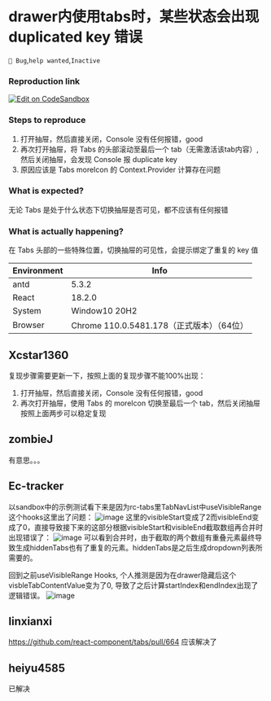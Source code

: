 # drawer内使用tabs时，某些状态会出现 duplicated key 错误

`🐛 Bug`,`help wanted`,`Inactive`

### Reproduction link

[![Edit on CodeSandbox](https://codesandbox.io/static/img/play-codesandbox.svg)](https://codesandbox.io/s/ecstatic-aryabhata-jly1w4?file=/src/App.js)

### Steps to reproduce

1. 打开抽屉，然后直接关闭，Console 没有任何报错，good
2. 再次打开抽屉，将 Tabs 的头部滚动至最后一个 tab（无需激活该tab内容）,然后关闭抽屉，会发现 Console 报 duplicate key
3. 原因应该是 Tabs moreIcon 的 Context.Provider 计算存在问题

### What is expected?

无论 Tabs 是处于什么状态下切换抽屉是否可见，都不应该有任何报错

### What is actually happening?

在 Tabs 头部的一些特殊位置，切换抽屉的可见性，会提示绑定了重复的 key 值

| Environment | Info                                      |
| ----------- | ----------------------------------------- |
| antd        | 5.3.2                                     |
| React       | 18.2.0                                    |
| System      | Window10 20H2                             |
| Browser     | Chrome 110.0.5481.178（正式版本）（64位） |

<!-- generated by ant-design-issue-helper. DO NOT REMOVE -->

## Xcstar1360

复现步骤需要更新一下，按照上面的复现步骤不能100%出现：

1. 打开抽屉，然后直接关闭，Console 没有任何报错，good
2. 再次打开抽屉，使用 Tabs 的 moreIcon 切换至最后一个 tab，然后关闭抽屉
   按照上面两步可以稳定复现

## zombieJ

有意思。。。

## Ec-tracker

以sandbox中的示例测试看下来是因为rc-tabs里TabNavList中useVisibleRange这个hooks这里出了问题：
![image](https://user-images.githubusercontent.com/46723726/236249252-d0fcb9e5-6509-453b-a85f-212d6fbb20d9.png)
这里的visibleStart变成了2而visibleEnd变成了0，直接导致接下来的这部分根据visibleStart和visibleEnd截取数组再合并时出现错误了：
![image](https://user-images.githubusercontent.com/46723726/236250711-ad40d34f-14e3-4c86-9dcb-bcf79517814c.png)
可以看到合并时，由于截取的两个数组有重叠元素最终导致生成hiddenTabs也有了重复的元素。hiddenTabs是之后生成dropdown列表所需要的。

回到之前useVisibleRange Hooks, 个人推测是因为在drawer隐藏后这个visbleTabContentValue变为了0, 导致了之后计算startIndex和endIndex出现了逻辑错误。
![image](https://user-images.githubusercontent.com/46723726/236252204-73170772-a503-485d-8e02-d26a8ae863e4.png)

## linxianxi

https://github.com/react-component/tabs/pull/664 应该解决了

## heiyu4585

已解决
